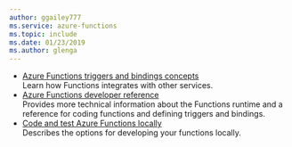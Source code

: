 ```yaml
---
author: ggailey777
ms.service: azure-functions
ms.topic: include
ms.date: 01/23/2019
ms.author: glenga
---
```

* [Azure Functions triggers and bindings concepts](functions-triggers-bindings.md)  
  Learn how Functions integrates with other services.  
* [Azure Functions developer reference](functions-reference.md)  
  Provides more technical information about the Functions runtime and a reference for coding functions and defining triggers and bindings.
* [Code and test Azure Functions locally](functions-develop-local.md)  
  Describes the options for developing your functions locally.
